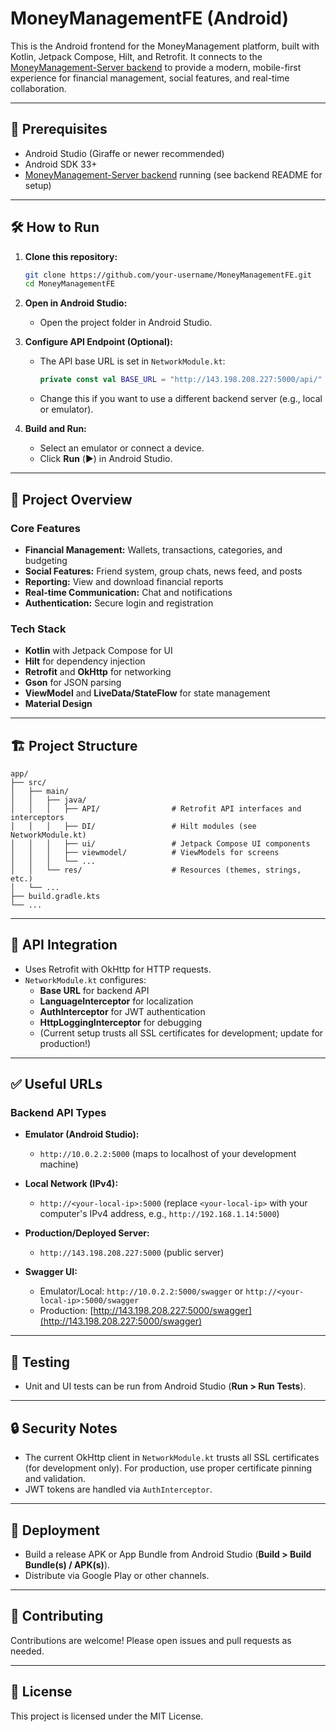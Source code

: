 # MoneyManagementFE (Android)

This is the Android frontend for the MoneyManagement platform, built with Kotlin, Jetpack Compose, Hilt, and Retrofit. It connects to the [MoneyManagement-Server backend](https://github.com/fishperson113/MoneyManagement-Server) to provide a modern, mobile-first experience for financial management, social features, and real-time collaboration.

---

## 🚀 Prerequisites

-   Android Studio (Giraffe or newer recommended)
-   Android SDK 33+
-   [MoneyManagement-Server backend](https://github.com/fishperson113/MoneyManagement-Server) running (see backend README for setup)

---

## 🛠️ How to Run

1. **Clone this repository:**

    ```sh
    git clone https://github.com/your-username/MoneyManagementFE.git
    cd MoneyManagementFE
    ```

2. **Open in Android Studio:**

    - Open the project folder in Android Studio.

3. **Configure API Endpoint (Optional):**

    - The API base URL is set in `NetworkModule.kt`:
        ```kotlin
        private const val BASE_URL = "http://143.198.208.227:5000/api/"
        ```
    - Change this if you want to use a different backend server (e.g., local or emulator).

4. **Build and Run:**
    - Select an emulator or connect a device.
    - Click **Run** (▶️) in Android Studio.

---

## 📂 Project Overview

### Core Features

-   **Financial Management:** Wallets, transactions, categories, and budgeting
-   **Social Features:** Friend system, group chats, news feed, and posts
-   **Reporting:** View and download financial reports
-   **Real-time Communication:** Chat and notifications
-   **Authentication:** Secure login and registration

### Tech Stack

-   **Kotlin** with Jetpack Compose for UI
-   **Hilt** for dependency injection
-   **Retrofit** and **OkHttp** for networking
-   **Gson** for JSON parsing
-   **ViewModel** and **LiveData/StateFlow** for state management
-   **Material Design**

---

## 🏗️ Project Structure

```
app/
├── src/
│   ├── main/
│   │   ├── java/
│   │   │   ├── API/                # Retrofit API interfaces and interceptors
│   │   │   ├── DI/                 # Hilt modules (see NetworkModule.kt)
│   │   │   ├── ui/                 # Jetpack Compose UI components
│   │   │   ├── viewmodel/          # ViewModels for screens
│   │   │   └── ...
│   │   └── res/                    # Resources (themes, strings, etc.)
│   └── ...
├── build.gradle.kts
└── ...
```

---

## 🔑 API Integration

-   Uses Retrofit with OkHttp for HTTP requests.
-   `NetworkModule.kt` configures:
    -   **Base URL** for backend API
    -   **LanguageInterceptor** for localization
    -   **AuthInterceptor** for JWT authentication
    -   **HttpLoggingInterceptor** for debugging
    -   (Current setup trusts all SSL certificates for development; update for production!)

---

## ✅ Useful URLs

### Backend API Types

-   **Emulator (Android Studio):**
    -   `http://10.0.2.2:5000` (maps to localhost of your development machine)
-   **Local Network (IPv4):**
    -   `http://<your-local-ip>:5000` (replace `<your-local-ip>` with your computer's IPv4 address, e.g., `http://192.168.1.14:5000`)
-   **Production/Deployed Server:**

    -   `http://143.198.208.227:5000` (public server)

-   **Swagger UI:**
    -   Emulator/Local: `http://10.0.2.2:5000/swagger` or `http://<your-local-ip>:5000/swagger`
    -   Production: [http://143.198.208.227:5000/swagger](http://143.198.208.227:5000/swagger)

---

## 🧪 Testing

-   Unit and UI tests can be run from Android Studio (**Run > Run Tests**).

---

## 🔒 Security Notes

-   The current OkHttp client in `NetworkModule.kt` trusts all SSL certificates (for development only). For production, use proper certificate pinning and validation.
-   JWT tokens are handled via `AuthInterceptor`.

---

## 🚀 Deployment

-   Build a release APK or App Bundle from Android Studio (**Build > Build Bundle(s) / APK(s)**).
-   Distribute via Google Play or other channels.

---

## 🤝 Contributing

Contributions are welcome! Please open issues and pull requests as needed.

---

## 📄 License

This project is licensed under the MIT License.
